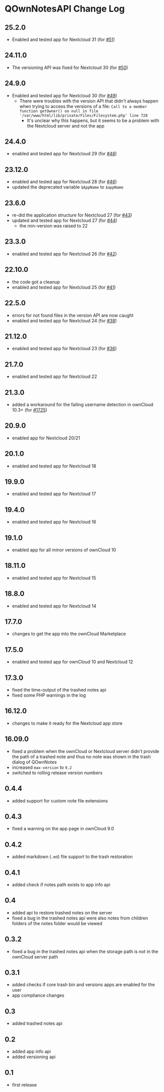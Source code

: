 # QOwnNotesAPI Change Log

## 25.2.0

- Enabled and tested app for Nextcloud 31 (for [#51](https://github.com/pbek/qownnotesapi/issues/51))

## 24.11.0

- The versioning API was fixed for Nextcloud 30 (for [#50](https://github.com/pbek/qownnotesapi/issues/50))

## 24.9.0

- Enabled and tested app for Nextcloud 30 (for [#49](https://github.com/pbek/qownnotesapi/issues/49))
  - There were troubles with the version API that didn't always happen when trying to access the versions of a file:
    `Call to a member function getOwner() on null in file '/var/www/html/lib/private/Files/Filesystem.php' line 728`
    - It's unclear why this happens, but it seems to be a problem with the Nextcloud server and not the app

## 24.4.0

- enabled and tested app for Nextcloud 29 (for [#48](https://github.com/pbek/qownnotesapi/issues/48))

## 23.12.0

- enabled and tested app for Nextcloud 28 (for [#46](https://github.com/pbek/qownnotesapi/issues/46))
- updated the deprecated variable `$AppName` to `$appName`

## 23.6.0

- re-did the application structure for Nextcloud 27 (for [#43](https://github.com/pbek/qownnotesapi/issues/43))
- updated and tested app for Nextcloud 27 (for [#44](https://github.com/pbek/qownnotesapi/issues/44))
  - the min-version was raised to 22

## 23.3.0

- enabled and tested app for Nextcloud 26 (for [#42](https://github.com/pbek/qownnotesapi/issues/42))

## 22.10.0

- the code got a cleanup
- enabled and tested app for Nextcloud 25 (for [#41](https://github.com/pbek/qownnotesapi/issues/41))

## 22.5.0

- errors for not found files in the version API are now caught
- enabled and tested app for Nextcloud 24 (for [#38](https://github.com/pbek/qownnotesapi/issues/38))

## 21.12.0

- enabled and tested app for Nextcloud 23 (for [#36](https://github.com/pbek/qownnotesapi/issues/36))

## 21.7.0

- enabled and tested app for Nextcloud 22

## 21.3.0

- added a workaround for the failing username detection in ownCloud 10.3+
  (for [#1725](https://github.com/pbek/QOwnNotes/issues/1725))

## 20.9.0

- enabled app for Nextcloud 20/21

## 20.1.0

- enabled and tested app for Nextcloud 18

## 19.9.0

- enabled and tested app for Nextcloud 17

## 19.4.0

- enabled and tested app for Nextcloud 16

## 19.1.0

- enabled app for all minor versions of ownCloud 10

## 18.11.0

- enabled and tested app for Nextcloud 15

## 18.8.0

- enabled and tested app for Nextcloud 14

## 17.7.0

- changes to get the app into the ownCloud Marketplace

## 17.5.0

- enabled and tested app for ownCloud 10 and Nextcloud 12

## 17.3.0

- fixed the time-output of the trashed notes api
- fixed some PHP warnings in the log

## 16.12.0

- changes to make it ready for the Nextcloud app store

## 16.09.0

- fixed a problem when the ownCloud or Nextcloud server didn't provide the path
  of a trashed note and thus no note was shown in the trash dialog of QOwnNotes
- increased `max-version` to `9.2`
- switched to rolling release version numbers

## 0.4.4

- added support for custom note file extensions

## 0.4.3

- fixed a warning on the app page in ownCloud 9.0

## 0.4.2

- added markdown (`.md`) file support to the trash restoration

## 0.4.1

- added check if notes path exists to app info api

## 0.4

- added api to restore trashed notes on the server
- fixed a bug in the trashed notes api were also notes from children folders of the notes folder would be viewed

## 0.3.2

- fixed a bug in the trashed notes api when the storage path is not in the ownCloud server path

## 0.3.1

- added checks if core trash bin and versions apps are enabled for the user
- app compliance changes

## 0.3

- added trashed notes api

## 0.2

- added app info api
- added versioning api

## 0.1

- first release
